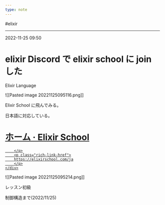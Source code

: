 ```yaml
---
type: note
---
```


#elixir

---
2022-11-25  09:50

# elixir  Discord で elixir school に join した

Elixir Language

![[Pasted image 20221125095116.png]]


Elixir School に飛んでみる。

日本語に対応している。


<div class="rich-link-card-container"><a class="rich-link-card" href="https://elixirschool.com/ja" target="_blank">
	<div class="rich-link-image-container">
		<div class="rich-link-image" style="background-image: url('https://elixirschool.com/favicon.ico')">
	</div>
	</div>
	<div class="rich-link-card-text">
		<h1 class="rich-link-card-title">ホーム · Elixir School</h1>
		<p class="rich-link-card-description">
		
		</p>
		<p class="rich-link-href">
		https://elixirschool.com/ja
		</p>
	</div>
</a></div>



![[Pasted image 20221125095214.png]]

レッスン初級

 制御構造まで(2022/11/25)